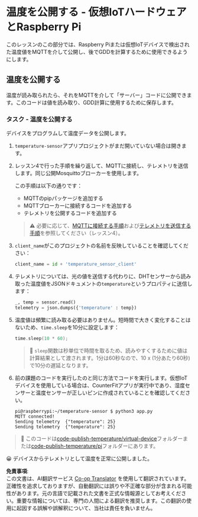 <!--
CO_OP_TRANSLATOR_METADATA:
{
  "original_hash": "4efc74299e19f5d08f2f3f34451a11ba",
  "translation_date": "2025-08-24T22:02:34+00:00",
  "source_file": "2-farm/lessons/1-predict-plant-growth/single-board-computer-temp-publish.md",
  "language_code": "ja"
}
-->
# 温度を公開する - 仮想IoTハードウェアとRaspberry Pi

このレッスンのこの部分では、Raspberry Piまたは仮想IoTデバイスで検出された温度値をMQTTを介して公開し、後でGDDを計算するために使用できるようにします。

## 温度を公開する

温度が読み取られたら、それをMQTTを介して「サーバー」コードに公開できます。このコードは値を読み取り、GDD計算に使用するために保存します。

### タスク - 温度を公開する

デバイスをプログラムして温度データを公開します。

1. `temperature-sensor`アプリプロジェクトがまだ開いていない場合は開きます。

1. レッスン4で行った手順を繰り返して、MQTTに接続し、テレメトリを送信します。同じ公開Mosquittoブローカーを使用します。

    この手順は以下の通りです：

    - MQTTのpipパッケージを追加する
    - MQTTブローカーに接続するコードを追加する
    - テレメトリを公開するコードを追加する

    > ⚠️ 必要に応じて、[MQTTに接続する手順](../../../1-getting-started/lessons/4-connect-internet/single-board-computer-mqtt.md)および[テレメトリを送信する手順](../../../1-getting-started/lessons/4-connect-internet/single-board-computer-telemetry.md)を参照してください（レッスン4）。

1. `client_name`がこのプロジェクトの名前を反映していることを確認してください：

    ```python
    client_name = id + 'temperature_sensor_client'
    ```

1. テレメトリについては、光の値を送信する代わりに、DHTセンサーから読み取った温度値をJSONドキュメントの`temperature`というプロパティに送信します：

    ```python
    _, temp = sensor.read()
    telemetry = json.dumps({'temperature' : temp})
    ```

1. 温度値は頻繁に読み取る必要はありません。短時間で大きく変化することはないため、`time.sleep`を10分に設定します：

    ```cpp
    time.sleep(10 * 60);
    ```

    > 💁 `sleep`関数は秒単位で時間を取るため、読みやすくするために値は計算結果として渡されます。1分は60秒なので、10 x (1分あたり60秒)で10分の遅延となります。

1. 前の課題のコードを実行したのと同じ方法でコードを実行します。仮想IoTデバイスを使用している場合は、CounterFitアプリが実行中であり、湿度センサーと温度センサーが正しいピンに作成されていることを確認してください。

    ```output
    pi@raspberrypi:~/temperature-sensor $ python3 app.py
    MQTT connected!
    Sending telemetry  {"temperature": 25}
    Sending telemetry  {"temperature": 25}
    ```

> 💁 このコードは[code-publish-temperature/virtual-device](../../../../../2-farm/lessons/1-predict-plant-growth/code-publish-temperature/virtual-device)フォルダーまたは[code-publish-temperature/pi](../../../../../2-farm/lessons/1-predict-plant-growth/code-publish-temperature/pi)フォルダーにあります。

😀 デバイスからテレメトリとして温度を正常に公開しました。

**免責事項**:  
この文書は、AI翻訳サービス [Co-op Translator](https://github.com/Azure/co-op-translator) を使用して翻訳されています。正確性を追求しておりますが、自動翻訳には誤りや不正確な部分が含まれる可能性があります。元の言語で記載された文書を正式な情報源としてお考えください。重要な情報については、専門の人間による翻訳を推奨します。この翻訳の使用に起因する誤解や誤解釈について、当社は責任を負いません。